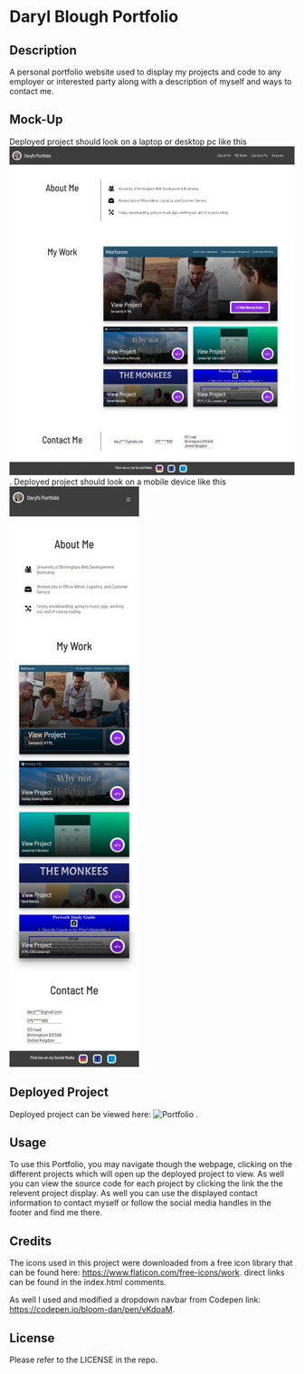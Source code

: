 # Daryl Blough Portfolio

## Description
A personal portfolio website used to display my projects and code to any employer or interested party along with a description of myself and ways to contact me.

## Mock-Up

Deployed project should look on a laptop or desktop pc like this 
![screenshot](assets/images/screenshot.png).
Deployed project should look on a mobile device like this 
![screenshot](assets/images/screenshot-mobile.png)

## Deployed Project
Deployed project can be viewed here: ![Portfolio](.) .


## Usage
To use this Portfolio, you may navigate though the webpage, clicking on the different projects which will open up the deployed project to view. As well you can view the source code for each project by clicking the link the the relevent project display. As well you can use the displayed contact information to contact myself or follow the social media handles in the footer and find me there. 

## Credits
The icons used in this project were downloaded from a free icon library that can be found here: https://www.flaticon.com/free-icons/work. direct links can be found in the index.html comments.

As well I used and modified a dropdown navbar from Codepen link: https://codepen.io/bloom-dan/pen/vKdoaM.

## License
Please refer to the LICENSE in the repo.


